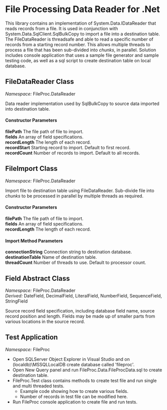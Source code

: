 
# File Processing Data Reader for .Net

This library contains an implementation of System.Data.IDataReader that reads records from a file.
It is used in conjunction with System.Data.SqlClient.SqlBulkCopy to import a file into a destination table.
The FileDataReader is threadsafe and able to read a specific number of records from a starting record number.
This allows multiple threads to process a file that has been sub-divided into *chunks*, in parallel.
Solution includes console application that uses a sample file generator and sample testing code, as well as a sql script to create destination table on local database.

## FileDataReader Class
*Namespace:* FileProc.DataReader

Data reader implementation used by SqlBulkCopy to source data imported into destination table.

#### Constructor Parameters
**filePath** The file path of file to import.  
**fields** An array of field specifications.  
**recordLength** The length of each record.  
**recordStart** Starting record to import. Default to first record.  
**recordCount** Number of records to import. Default to all records.  

## FileImport Class
*Namespace:* FileProc.DataReader

Import file to destination table using FileDataReader.
Sub-divide file into *chunks* to be processed in parallel by multiple threads as required.

#### Constructor Parameters
**filePath** The file path of file to import.  
**fields** An array of field specifications.  
**recordLength** The length of each record.  

#### Import Method Parameters
**connectionString** Connection string to destination database.  
**destinationTable** Name of destination table.  
**threadCount** Number of threads to use. Default to processor count.  

## Field Abstract Class
*Namespace:* FileProc.DataReader  
*Derived:* DateField, DecimalField, LiteralField, NumberField, SequenceField, StringField  

Source record field specification, including database field name, source record position and length.
Fields may be made up of smaller parts from various locations in the source record.

## Test Application
*Namespace:* FileProc

- Open SQLServer Object Explorer in Visual Studio and on (localdb)\MSSQLLocalDB create database called 'fileproc'.
- Open New Query panel and run FileProc.Data.FileProcData.sql to create destination table.
- FileProc.Test class contains methods to create test file and run single and multi threaded tests.
  - Example code showing how to create various fields.
  - Number of records in test file can be modified here.
- Run FileProc console application to create file and run tests.
